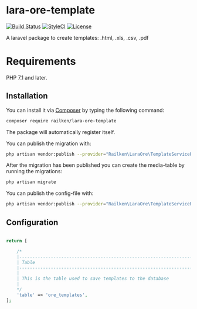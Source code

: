# lara-ore-template

[![Build Status](https://img.shields.io/travis/railken/lara-ore-template/master.svg?style=flat-square)](https://travis-ci.org/railken/lara-ore-template)
[![StyleCI](https://github.styleci.io/repos/135063291/shield?branch=master)](https://github.styleci.io/repos/135063291)
[![License](https://img.shields.io/badge/License-MIT-yellow.svg?style=flat-square)](https://opensource.org/licenses/MIT)

A laravel package to create templates: .html, .xls, .csv, .pdf
# Requirements

PHP 7.1 and later.


## Installation

You can install it via [Composer](https://getcomposer.org/) by typing the following command:

```bash
composer require railken/lara-ore-template
```

The package will automatically register itself.

You can publish the migration with:

```bash
php artisan vendor:publish --provider="Railken\LaraOre\TemplateServiceProvider" --tag="migrations"
```

After the migration has been published you can create the media-table by running the migrations:

```bash
php artisan migrate
```
You can publish the config-file with:

```bash
php artisan vendor:publish --provider="Railken\LaraOre\TemplateServiceProvide" --tag="config"
```

## Configuration
```php

return [

    /*
    |--------------------------------------------------------------------------
    | Table
    |--------------------------------------------------------------------------
    |
    | This is the table used to save templates to the database
    |
    */
    'table' => 'ore_templates',
];
```
